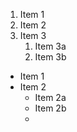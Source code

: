 1. Item 1
2. Item 2
3. Item 3
   1. Item 3a
   2. Item 3b
* Item 1
* Item 2
  * Item 2a
  * Item 2b
  * 
